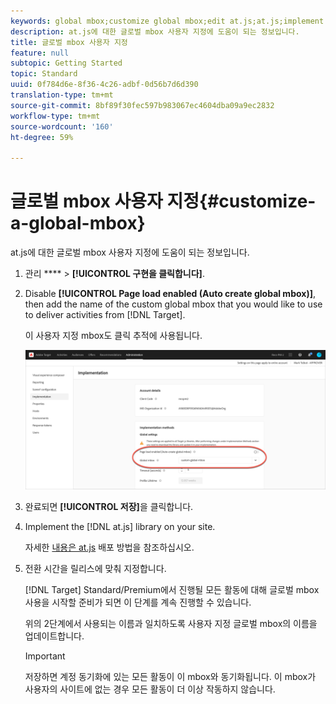 ```yaml
---
keywords: global mbox;customize global mbox;edit at.js;at.js;implement at.js
description: at.js에 대한 글로벌 mbox 사용자 지정에 도움이 되는 정보입니다.
title: 글로벌 mbox 사용자 지정
feature: null
subtopic: Getting Started
topic: Standard
uuid: 0f784d6e-8f36-4c26-adbf-0d56b7d6d390
translation-type: tm+mt
source-git-commit: 8bf89f30fec597b983067ec4604dba09a9ec2832
workflow-type: tm+mt
source-wordcount: '160'
ht-degree: 59%

---
```



# 글로벌 mbox 사용자 지정{#customize-a-global-mbox}

at.js에 대한 글로벌 mbox 사용자 지정에 도움이 되는 정보입니다.

1. 관리 **** > **[!UICONTROL 구현을 클릭합니다]**.

1. Disable **[!UICONTROL Page load enabled (Auto create global mbox)]**, then add the name of the custom global mbox that you would like to use to deliver activities from [!DNL Target].

   이 사용자 지정 mbox도 클릭 추적에 사용됩니다.

   ![custom-global-mbox](/help/c-implementing-target/c-implementing-target-for-client-side-web/t-mbox-download/c-understanding-global-mbox/assets/custom-global-mbox.png)

1. 완료되면 **[!UICONTROL 저장]**&#x200B;을 클릭합니다.

1. Implement the [!DNL at.js] library on your site.

   자세한 [내용은 at.js](/help/c-implementing-target/c-implementing-target-for-client-side-web/how-to-deployatjs/how-to-deployatjs.md) 배포 방법을 참조하십시오.

1. 전환 시간을 릴리스에 맞춰 지정합니다.

   [!DNL Target] Standard/Premium에서 진행될 모든 활동에 대해 글로벌 mbox 사용을 시작할 준비가 되면 이 단계를 계속 진행할 수 있습니다.

   위의 2단계에서 사용되는 이름과 일치하도록 사용자 지정 글로벌 mbox의 이름을 업데이트합니다.

   >[!IMPORTANT]
   >
   >저장하면 계정 동기화에 있는 모든 활동이 이 mbox와 동기화됩니다. 이 mbox가 사용자의 사이트에 없는 경우 모든 활동이 더 이상 작동하지 않습니다.


